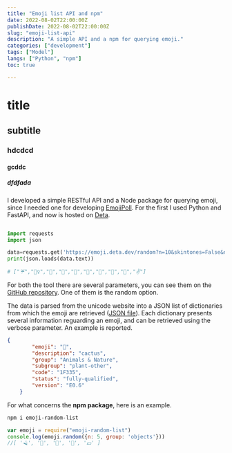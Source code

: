 ```yaml
---
title: "Emoji list API and npm"
date: 2022-08-02T22:00:00Z
publishDate: 2022-08-02T22:00:00Z
slug: "emoji-list-api"
description: "A simple API and a npm for querying emoji."
categories: ["development"]
tags: ["Model"]
langs: ["Python", "npm"]
toc: true

---
```


# title
## subtitle
### hdcdcd
#### gcddc
##### dfdfada
I developed a simple RESTful API and a Node package for querying emoji, since I needed one for developing [EmojiPoll](https://jacksalici.com/projects/emojipoll). For the first I used Python and FastAPI, and now is hosted on [Deta](http://emoji.deta.dev).

```python

import requests
import json

data=requests.get('https://emoji.deta.dev/random?n=10&skintones=False&nogroup=Symbols,Flags')
print(json.loads(data.text))
 
# ["☔","🤵‍♀️","🤍","🗿","🎥","👴","🏃","🥄","🧃","✌️"]
```

For both the tool there are several parameters, you can see them on the [GitHub repository](https://github.com/jacksalici/emoji-helper). One of them is the random option.

The data is parsed from the unicode website into a JSON list of dictionaries from which the emoji are retrieved ([JSON file](https://raw.githubusercontent.com/jacksalici/emoji-list-api/main/src/emoji.json)). Each dictionary presents several information reguarding an emoji, and can be retrieved using the verbose parameter. An example is reported.

```json
{
        "emoji": "🌵",
        "description": "cactus",
        "group": "Animals & Nature",
        "subgroup": "plant-other",
        "code": "1F335",
        "status": "fully-qualified",
        "version": "E0.6"
    }
```

For what concerns the **npm package**, here is an example.
   
```bash
npm i emoji-random-list
```

```javascript
var emoji = require("emoji-random-list")
console.log(emoji.random({n: 5, group: 'objects'}))
//[ '🪒', '📕', '🔋', '🔩', '💷' ]
```
